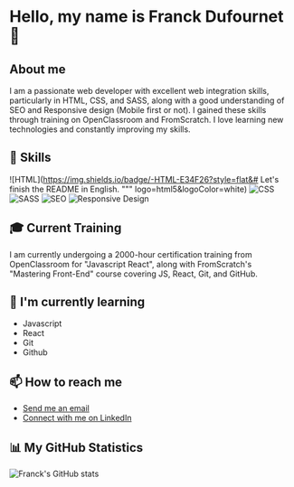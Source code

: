 # Hello, my name is Franck Dufournet 👋

## About me
I am a passionate web developer with excellent web integration skills, particularly in HTML, CSS, and SASS, along with a good understanding of SEO and Responsive design (Mobile first or not).
I gained these skills through training on OpenClassroom and FromScratch. I love learning new technologies and constantly improving my skills.

## 🚀 Skills
![HTML](https://img.shields.io/badge/-HTML-E34F26?style=flat&# Let's finish the README in English.
"""
logo=html5&logoColor=white)
![CSS](https://img.shields.io/badge/-CSS-1572B6?style=flat&logo=css3&logoColor=white)
![SASS](https://img.shields.io/badge/-SASS-CC6699?style=flat&logo=sass&logoColor=white)
![SEO](https://img.shields.io/badge/-SEO-006400?style=flat)
![Responsive Design](https://img.shields.io/badge/-Responsive%20Design-563D7C?style=flat)

## 🎓 Current Training
I am currently undergoing a 2000-hour certification training from OpenClassroom for "Javascript React", along with FromScratch's "Mastering Front-End" course covering JS, React, Git, and GitHub.

## 🌱 I'm currently learning
- Javascript
- React
- Git
- Github

## 📫 How to reach me
- [Send me an email](mailto:franckdufournet@hotmail.fr)
- [Connect with me on LinkedIn](https://www.linkedin.com/in/franck-dufournet-239446151/)

## 📊 My GitHub Statistics
![Franck's GitHub stats](https://github-readme-stats.vercel.app/api?username=DFranck&show_icons=true&theme=tokyonight)
